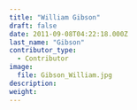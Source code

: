 ```yaml
---
title: "William Gibson"
draft: false
date: 2011-09-08T04:22:18.000Z
last_name: "Gibson"
contributor_type:
  - Contributor
image:
  file: Gibson_William.jpg
description:
weight:
---
```


